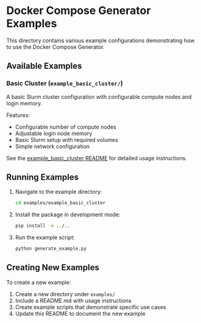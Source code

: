 # Docker Compose Generator Examples

This directory contains various example configurations demonstrating how to use the Docker Compose Generator.

## Available Examples

### Basic Cluster (`example_basic_cluster/`)

A basic Slurm cluster configuration with configurable compute nodes and login memory.

Features:
- Configurable number of compute nodes
- Adjustable login node memory
- Basic Slurm setup with required volumes
- Simple network configuration

See the [example_basic_cluster README](example_basic_cluster/README.md) for detailed usage instructions.

## Running Examples

1. Navigate to the example directory:
   ```bash
   cd examples/example_basic_cluster
   ```

2. Install the package in development mode:
   ```bash
   pip install -e ../..
   ```

3. Run the example script:
   ```bash
   python generate_example.py
   ```

## Creating New Examples

To create a new example:
1. Create a new directory under `examples/`
2. Include a README.md with usage instructions
3. Create example scripts that demonstrate specific use cases
4. Update this README to document the new example 